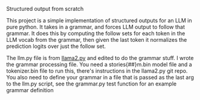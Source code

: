 Structured output from scratch

This project is a simple implementation of structured outputs for an LLM in pure python. It takes in a grammar, and forces LLM output to follow that grammar. It does this by computing the follow sets for each token in the LLM vocab from the grammar, then given the last token it normalizes the prediction logits over just the follow set. 

The llm.py file is from [llama2.py](https://github.com/tairov/llama2.py/blob/master/llama2.py) and edited to do the grammar stuff. I wrote the grammar processing file. You need a stories{##}m.bin model file and a tokenizer.bin file to run this, there's instructions in the llama2.py git repo. You also need to define your grammar in a file that is passed as the last arg to the llm.py script, see the grammar.py test function for an example grammar definition